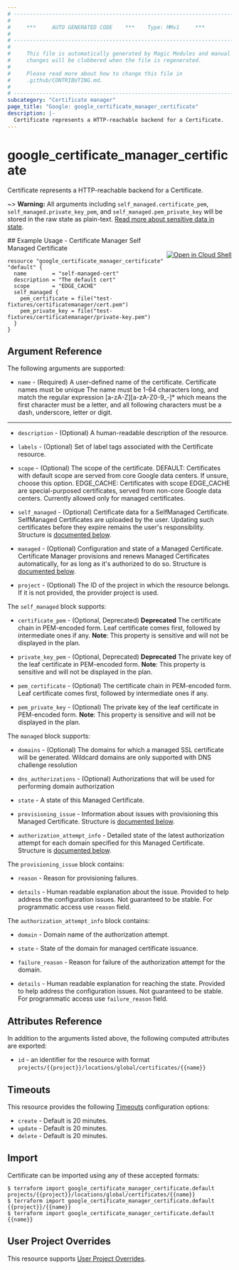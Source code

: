 ```yaml
---
# ----------------------------------------------------------------------------
#
#     ***     AUTO GENERATED CODE    ***    Type: MMv1     ***
#
# ----------------------------------------------------------------------------
#
#     This file is automatically generated by Magic Modules and manual
#     changes will be clobbered when the file is regenerated.
#
#     Please read more about how to change this file in
#     .github/CONTRIBUTING.md.
#
# ----------------------------------------------------------------------------
subcategory: "Certificate manager"
page_title: "Google: google_certificate_manager_certificate"
description: |-
  Certificate represents a HTTP-reachable backend for a Certificate.
---
```


# google\_certificate\_manager\_certificate

Certificate represents a HTTP-reachable backend for a Certificate.



~> **Warning:** All arguments including `self_managed.certificate_pem`, `self_managed.private_key_pem`, and `self_managed.pem_private_key` will be stored in the raw
state as plain-text. [Read more about sensitive data in state](https://www.terraform.io/language/state/sensitive-data).

<div class = "oics-button" style="float: right; margin: 0 0 -15px">
  <a href="https://console.cloud.google.com/cloudshell/open?cloudshell_git_repo=https%3A%2F%2Fgithub.com%2Fterraform-google-modules%2Fdocs-examples.git&cloudshell_working_dir=certificate_manager_self_managed_certificate&cloudshell_image=gcr.io%2Fgraphite-cloud-shell-images%2Fterraform%3Alatest&open_in_editor=main.tf&cloudshell_print=.%2Fmotd&cloudshell_tutorial=.%2Ftutorial.md" target="_blank">
    <img alt="Open in Cloud Shell" src="//gstatic.com/cloudssh/images/open-btn.svg" style="max-height: 44px; margin: 32px auto; max-width: 100%;">
  </a>
</div>
## Example Usage - Certificate Manager Self Managed Certificate


```hcl
resource "google_certificate_manager_certificate" "default" {
  name        = "self-managed-cert"
  description = "The default cert"
  scope       = "EDGE_CACHE"
  self_managed {
    pem_certificate = file("test-fixtures/certificatemanager/cert.pem")
    pem_private_key = file("test-fixtures/certificatemanager/private-key.pem")
  }
}
```

## Argument Reference

The following arguments are supported:


* `name` -
  (Required)
  A user-defined name of the certificate. Certificate names must be unique
  The name must be 1-64 characters long, and match the regular expression [a-zA-Z][a-zA-Z0-9_-]* which means the first character must be a letter,
  and all following characters must be a dash, underscore, letter or digit.


- - -


* `description` -
  (Optional)
  A human-readable description of the resource.

* `labels` -
  (Optional)
  Set of label tags associated with the Certificate resource.

* `scope` -
  (Optional)
  The scope of the certificate.
  DEFAULT: Certificates with default scope are served from core Google data centers.
  If unsure, choose this option.
  EDGE_CACHE: Certificates with scope EDGE_CACHE are special-purposed certificates,
  served from non-core Google data centers.
  Currently allowed only for managed certificates.

* `self_managed` -
  (Optional)
  Certificate data for a SelfManaged Certificate.
  SelfManaged Certificates are uploaded by the user. Updating such
  certificates before they expire remains the user's responsibility.
  Structure is [documented below](#nested_self_managed).

* `managed` -
  (Optional)
  Configuration and state of a Managed Certificate.
  Certificate Manager provisions and renews Managed Certificates
  automatically, for as long as it's authorized to do so.
  Structure is [documented below](#nested_managed).

* `project` - (Optional) The ID of the project in which the resource belongs.
    If it is not provided, the provider project is used.


<a name="nested_self_managed"></a>The `self_managed` block supports:

* `certificate_pem` -
  (Optional, Deprecated)
  **Deprecated** The certificate chain in PEM-encoded form.
  Leaf certificate comes first, followed by intermediate ones if any.
  **Note**: This property is sensitive and will not be displayed in the plan.

* `private_key_pem` -
  (Optional, Deprecated)
  **Deprecated** The private key of the leaf certificate in PEM-encoded form.
  **Note**: This property is sensitive and will not be displayed in the plan.

* `pem_certificate` -
  (Optional)
  The certificate chain in PEM-encoded form.
  Leaf certificate comes first, followed by intermediate ones if any.

* `pem_private_key` -
  (Optional)
  The private key of the leaf certificate in PEM-encoded form.
  **Note**: This property is sensitive and will not be displayed in the plan.

<a name="nested_managed"></a>The `managed` block supports:

* `domains` -
  (Optional)
  The domains for which a managed SSL certificate will be generated.
  Wildcard domains are only supported with DNS challenge resolution

* `dns_authorizations` -
  (Optional)
  Authorizations that will be used for performing domain authorization

* `state` -
  A state of this Managed Certificate.

* `provisioning_issue` -
  Information about issues with provisioning this Managed Certificate.
  Structure is [documented below](#nested_provisioning_issue).

* `authorization_attempt_info` -
  Detailed state of the latest authorization attempt for each domain
  specified for this Managed Certificate.
  Structure is [documented below](#nested_authorization_attempt_info).


<a name="nested_provisioning_issue"></a>The `provisioning_issue` block contains:

* `reason` -
  Reason for provisioning failures.

* `details` -
  Human readable explanation about the issue. Provided to help address
  the configuration issues.
  Not guaranteed to be stable. For programmatic access use `reason` field.

<a name="nested_authorization_attempt_info"></a>The `authorization_attempt_info` block contains:

* `domain` -
  Domain name of the authorization attempt.

* `state` -
  State of the domain for managed certificate issuance.

* `failure_reason` -
  Reason for failure of the authorization attempt for the domain.

* `details` -
  Human readable explanation for reaching the state. Provided to help
  address the configuration issues.
  Not guaranteed to be stable. For programmatic access use `failure_reason` field.

## Attributes Reference

In addition to the arguments listed above, the following computed attributes are exported:

* `id` - an identifier for the resource with format `projects/{{project}}/locations/global/certificates/{{name}}`


## Timeouts

This resource provides the following
[Timeouts](/docs/configuration/resources.html#timeouts) configuration options:

- `create` - Default is 20 minutes.
- `update` - Default is 20 minutes.
- `delete` - Default is 20 minutes.

## Import


Certificate can be imported using any of these accepted formats:

```
$ terraform import google_certificate_manager_certificate.default projects/{{project}}/locations/global/certificates/{{name}}
$ terraform import google_certificate_manager_certificate.default {{project}}/{{name}}
$ terraform import google_certificate_manager_certificate.default {{name}}
```

## User Project Overrides

This resource supports [User Project Overrides](https://registry.terraform.io/providers/hashicorp/google/latest/docs/guides/provider_reference#user_project_override).

